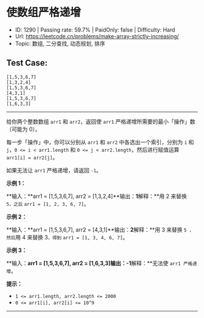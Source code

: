 # 使数组严格递增                                                        

* ID: 1290    | Passing rate: 59.7% | PaidOnly: false  | Difficulty: Hard 
* Url: https://leetcode.cn/problems/make-array-strictly-increasing/ 
* Topic: 数组, 二分查找, 动态规划, 排序 

## Test Case: 
```
[1,5,3,6,7]
[1,3,2,4]
[1,5,3,6,7]
[4,3,1]
[1,5,3,6,7]
[1,6,3,3]
```



---
给你两个整数数组 `arr1` 和 `arr2`，返回使 `arr1`
严格递增所需要的最小「操作」数（可能为 0）。

每一步「操作」中，你可以分别从 `arr1` 和 `arr2` 中各选出一个索引，分别为 `i` 和
`j`，`0 <= i < arr1.length` 和 `0 <= j < arr2.length`，然后进行赋值运算 `arr1[i]
= arr2[j]`。

如果无法让 `arr1` 严格递增，请返回 `-1`。


**示例 1：**

**输入：**arr1 = [1,5,3,6,7], arr2 = [1,3,2,4]**输出：**1**解释：**用 2 来替换 `
5，之后` `arr1 = [1, 2, 3, 6, 7]`。

**示例 2：**

**输入：**arr1 = [1,5,3,6,7], arr2 = [4,3,1]**输出：**2**解释：**用 3 来替换 `5
，然后`用 4 来替换 3`，得到` `arr1 = [1, 3, 4, 6, 7]`。

**示例 3：**

**输入：**arr1 = [1,5,3,6,7], arr2 = [1,6,3,3]**输出：**-1**解释：**无法使 `arr1
 严格递增`。


**提示：**

* `1 <= arr1.length, arr2.length <= 2000`
* `0 <= arr1[i], arr2[i] <= 10^9`


---